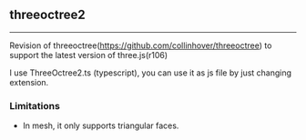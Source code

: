 ## threeoctree2
---
Revision of threeoctree(https://github.com/collinhover/threeoctree) to support the latest version of three.js(r106)

I use ThreeOctree2.ts (typescript), you can use it as js file by just changing extension. 


### Limitations
* In mesh, it only supports triangular faces. 



